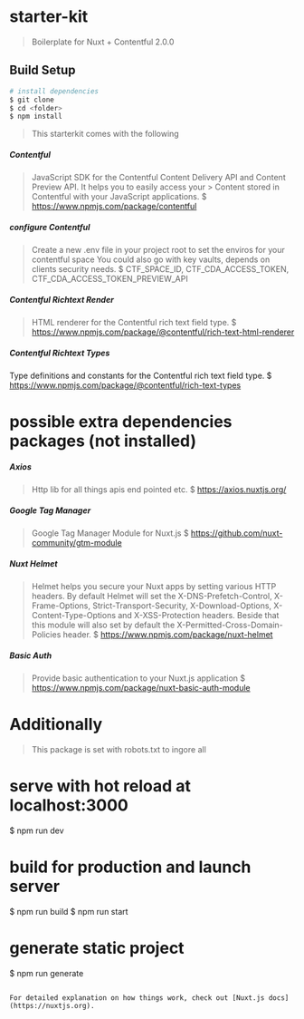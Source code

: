 # starter-kit

> Boilerplate for Nuxt + Contentful 2.0.0

## Build Setup

``` bash
# install dependencies
$ git clone
$ cd <folder>
$ npm install
```

> This starterkit comes with the following

##### Contentful
> JavaScript SDK for the Contentful Content Delivery API and Content Preview API. It helps you to easily access your > Content stored in Contentful with your JavaScript applications.
$ https://www.npmjs.com/package/contentful

##### configure Contentful
> Create a new .env file in your project root to set the enviros for your contentful space
> You could also go with key vaults, depends on clients security needs.
$ CTF_SPACE_ID, CTF_CDA_ACCESS_TOKEN, CTF_CDA_ACCESS_TOKEN_PREVIEW_API

##### Contentful Richtext Render
> HTML renderer for the Contentful rich text field type.
$ https://www.npmjs.com/package/@contentful/rich-text-html-renderer

##### Contentful Richtext Types
Type definitions and constants for the Contentful rich text field type.
$ https://www.npmjs.com/package/@contentful/rich-text-types

# possible extra dependencies packages (not installed)
##### Axios
> Http lib for all things apis end pointed etc.
$ https://axios.nuxtjs.org/


##### Google Tag Manager
> Google Tag Manager Module for Nuxt.js
$ https://github.com/nuxt-community/gtm-module

##### Nuxt Helmet
> Helmet helps you secure your Nuxt apps by setting various HTTP headers. By default Helmet will set the X-DNS-Prefetch-Control, X-Frame-Options, Strict-Transport-Security, X-Download-Options, X-Content-Type-Options and X-XSS-Protection headers. Beside that this module will also set by default the X-Permitted-Cross-Domain-Policies header.
$ https://www.npmjs.com/package/nuxt-helmet

##### Basic Auth
> Provide basic authentication to your Nuxt.js application
$ https://www.npmjs.com/package/nuxt-basic-auth-module

# Additionally
> This package is set with robots.txt to ingore all

# serve with hot reload at localhost:3000
$ npm run dev

# build for production and launch server
$ npm run build
$ npm run start

# generate static project
$ npm run generate
```

For detailed explanation on how things work, check out [Nuxt.js docs](https://nuxtjs.org).
